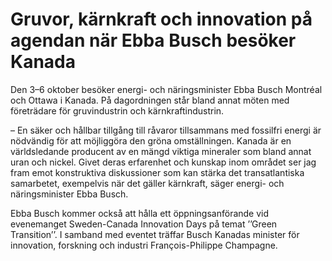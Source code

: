 # Gruvor, kärnkraft och innovation på agendan när Ebba Busch besöker Kanada

Den 3–6 oktober besöker energi- och näringsminister Ebba Busch Montréal och Ottawa i Kanada. På dagordningen står bland annat möten med företrädare för gruvindustrin och kärnkraftindustrin.

– En säker och hållbar tillgång till råvaror tillsammans med fossilfri energi är nödvändig för att möjliggöra den gröna omställningen. Kanada är en världsledande producent av en mängd viktiga mineraler som bland annat uran och nickel. Givet deras erfarenhet och kunskap inom området ser jag fram emot konstruktiva diskussioner som kan stärka det transatlantiska samarbetet, exempelvis när det gäller kärnkraft, säger energi- och näringsminister Ebba Busch.

Ebba Busch kommer också att hålla ett öppningsanförande vid evenemanget Sweden-Canada Innovation Days på temat ’’Green Transition’’. I samband med eventet träffar Busch Kanadas minister för innovation, forskning och industri François-Philippe Champagne.
